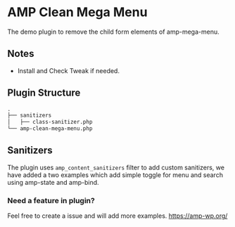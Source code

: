 # AMP Clean Mega Menu

The demo plugin to remove the child form elements of amp-mega-menu.

## Notes

- Install and Check Tweak if needed.

## Plugin Structure

```markdown
.
├── sanitizers
│   ├── class-sanitizer.php
└── amp-clean-mega-menu.php
```
## Sanitizers

The plugin uses `amp_content_sanitizers` filter to add custom sanitizers, we have added a two examples which add simple toggle for menu and search using amp-state and amp-bind.


### Need a feature in plugin?
Feel free to create a issue and will add more examples. https://amp-wp.org/

